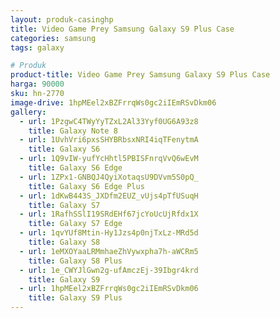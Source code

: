 ```yaml
---
layout: produk-casinghp
title: Video Game Prey Samsung Galaxy S9 Plus Case
categories: samsung
tags: galaxy

# Produk
product-title: Video Game Prey Samsung Galaxy S9 Plus Case
harga: 90000
sku: hn-2770
image-drive: 1hpMEel2xBZFrrqWs0gc2iIEmRSvDkm06
gallery:
  - url: 1PzgwC4TWyYyTZxL2Al33Yyf0UG6A93z8
    title: Galaxy Note 8
  - url: 1UvhVri6pxsSHYBRbsxNRI4iqTFenytmA
    title: Galaxy S6
  - url: 1Q9vIW-yufYcHhtl5PBISFnrqVvQ6wEvM
    title: Galaxy S6 Edge
  - url: 1ZPx1-GNBQJ4QyiXotaqsU9DVvm5S0pQ_
    title: Galaxy S6 Edge Plus
  - url: 1dKwB443S_JXDfm2EUZ_vUjs4pTfUSuqH
    title: Galaxy S7
  - url: 1RafhSSlI19SRdEHf67jcYoUcUjRfdx1X
    title: Galaxy S7 Edge
  - url: 1qvYUf8Mtin-Hy1Jzs4p0njTxLz-MRd5d
    title: Galaxy S8
  - url: 1eMXOYaaLRMmhaeZhVywxpha7h-aWCRm5
    title: Galaxy S8 Plus
  - url: 1e_CWYJlGwn2g-ufAmczEj-39Ibgr4krd
    title: Galaxy S9
  - url: 1hpMEel2xBZFrrqWs0gc2iIEmRSvDkm06
    title: Galaxy S9 Plus
---
```

